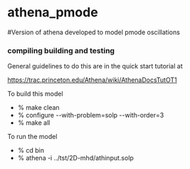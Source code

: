 # athena_pmode
#Version of athena developed to model pmode oscillations

### compiling building and testing
General guidelines to do this are in the quick start tutorial at

https://trac.princeton.edu/Athena/wiki/AthenaDocsTutOT1

To build this model

- % make clean
- % configure --with-problem=solp --with-order=3
- % make all

To run the model

- % cd bin
- % athena -i ../tst/2D-mhd/athinput.solp
